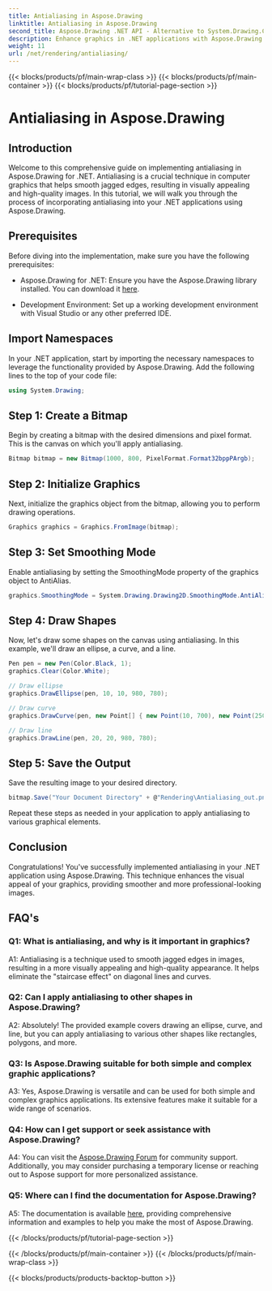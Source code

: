 ```yaml
---
title: Antialiasing in Aspose.Drawing
linktitle: Antialiasing in Aspose.Drawing
second_title: Aspose.Drawing .NET API - Alternative to System.Drawing.Common
description: Enhance graphics in .NET applications with Aspose.Drawing. Implement antialiasing for smooth edges. Follow our step-by-step guide.
weight: 11
url: /net/rendering/antialiasing/
---
```


{{< blocks/products/pf/main-wrap-class >}}
{{< blocks/products/pf/main-container >}}
{{< blocks/products/pf/tutorial-page-section >}}

# Antialiasing in Aspose.Drawing

## Introduction

Welcome to this comprehensive guide on implementing antialiasing in Aspose.Drawing for .NET. Antialiasing is a crucial technique in computer graphics that helps smooth jagged edges, resulting in visually appealing and high-quality images. In this tutorial, we will walk you through the process of incorporating antialiasing into your .NET applications using Aspose.Drawing.

## Prerequisites

Before diving into the implementation, make sure you have the following prerequisites:

- Aspose.Drawing for .NET: Ensure you have the Aspose.Drawing library installed. You can download it [here](https://releases.aspose.com/drawing/net/).

- Development Environment: Set up a working development environment with Visual Studio or any other preferred IDE.

## Import Namespaces

In your .NET application, start by importing the necessary namespaces to leverage the functionality provided by Aspose.Drawing. Add the following lines to the top of your code file:

```csharp
using System.Drawing;
```

## Step 1: Create a Bitmap

Begin by creating a bitmap with the desired dimensions and pixel format. This is the canvas on which you'll apply antialiasing.

```csharp
Bitmap bitmap = new Bitmap(1000, 800, PixelFormat.Format32bppPArgb);
```

## Step 2: Initialize Graphics

Next, initialize the graphics object from the bitmap, allowing you to perform drawing operations.

```csharp
Graphics graphics = Graphics.FromImage(bitmap);
```

## Step 3: Set Smoothing Mode

Enable antialiasing by setting the SmoothingMode property of the graphics object to AntiAlias.

```csharp
graphics.SmoothingMode = System.Drawing.Drawing2D.SmoothingMode.AntiAlias;
```

## Step 4: Draw Shapes

Now, let's draw some shapes on the canvas using antialiasing. In this example, we'll draw an ellipse, a curve, and a line.

```csharp
Pen pen = new Pen(Color.Black, 1);
graphics.Clear(Color.White);

// Draw ellipse
graphics.DrawEllipse(pen, 10, 10, 980, 780);

// Draw curve
graphics.DrawCurve(pen, new Point[] { new Point(10, 700), new Point(250, 500), new Point(500, 10), new Point(750, 500), new Point(990, 700) });

// Draw line
graphics.DrawLine(pen, 20, 20, 980, 780);
```

## Step 5: Save the Output

Save the resulting image to your desired directory.

```csharp
bitmap.Save("Your Document Directory" + @"Rendering\Antialiasing_out.png");
```

Repeat these steps as needed in your application to apply antialiasing to various graphical elements.

## Conclusion

Congratulations! You've successfully implemented antialiasing in your .NET application using Aspose.Drawing. This technique enhances the visual appeal of your graphics, providing smoother and more professional-looking images.

## FAQ's

### Q1: What is antialiasing, and why is it important in graphics?

A1: Antialiasing is a technique used to smooth jagged edges in images, resulting in a more visually appealing and high-quality appearance. It helps eliminate the "staircase effect" on diagonal lines and curves.

### Q2: Can I apply antialiasing to other shapes in Aspose.Drawing?

A2: Absolutely! The provided example covers drawing an ellipse, curve, and line, but you can apply antialiasing to various other shapes like rectangles, polygons, and more.

### Q3: Is Aspose.Drawing suitable for both simple and complex graphic applications?

A3: Yes, Aspose.Drawing is versatile and can be used for both simple and complex graphics applications. Its extensive features make it suitable for a wide range of scenarios.

### Q4: How can I get support or seek assistance with Aspose.Drawing?

A4: You can visit the [Aspose.Drawing Forum](https://forum.aspose.com/c/diagram/17) for community support. Additionally, you may consider purchasing a temporary license or reaching out to Aspose support for more personalized assistance.

### Q5: Where can I find the documentation for Aspose.Drawing?

A5: The documentation is available [here](https://reference.aspose.com/drawing/net/), providing comprehensive information and examples to help you make the most of Aspose.Drawing.

{{< /blocks/products/pf/tutorial-page-section >}}

{{< /blocks/products/pf/main-container >}}
{{< /blocks/products/pf/main-wrap-class >}}

{{< blocks/products/products-backtop-button >}}
